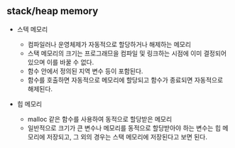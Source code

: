 #

## stack/heap memory

* 스텍 메모리
  * 컴파일러나 운영체제가 자동적으로 할당하거나 해제하는 메모리
  * 스택 메모리의 크기는 프로그래므을 컴파일 및 링크하는 시점에 이미 결정되어 있으며 이를 바꿀 수 없다.
  * 함수 안에서 정의된 지역 변수 등이 포함된다.
  * 함수를 호출하면 자동적으로 메모리에 할당되고 함수가 종료되면 자동적으로 해제된다.

* 힙 메모리
  * malloc 같은 함수를 사용하여 동적으로 할당받은 메모리
  * 일반적으로 크기가 큰 변수나 메모리를 동적으로 할당받아야 하는 변수는 힙 메모리에 저장되고, 그 외의 경우는 스택 메모리에 저장된다고 보면 된다.

